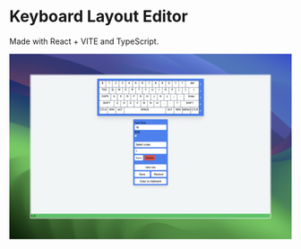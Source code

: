 # Keyboard Layout Editor
Made with React + VITE and TypeScript.

![app-main.png](pictures/app-main.png)
